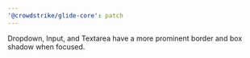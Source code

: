 ```yaml
---
'@crowdstrike/glide-core': patch
---
```


Dropdown, Input, and Textarea have a more prominent border and box shadow when focused.

